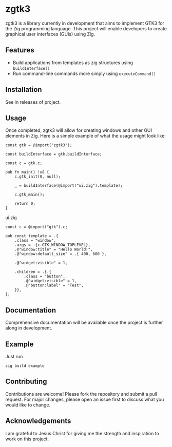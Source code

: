 # zgtk3

zgtk3 is a library currently in development that aims to implement GTK3 for the Zig programming language. This project will enable developers to create graphical user interfaces (GUIs) using Zig.

## Features

- Build applications from templates as zig structures using `buildInterface()`
- Run command-line commands more simply using `executeCommand()`

## Installation

See in releases of project.

## Usage

Once completed, zgtk3 will allow for creating windows and other GUI elements in Zig. Here is a simple example of what the usage might look like:

```zig
const gtk = @import("zgtk3");

const buildInterface = gtk.buildInterface;

const c = gtk.c;

pub fn main() !u8 {
    c.gtk_init(0, null);

    _ = buildInterface(@import("ui.zig").template);

    c.gtk_main();

    return 0;
}
```

ui.zig

```zig
const c = @import("gtk").c;

pub const template = .{
    .class = "window",
    .args = .{c.GTK_WINDOW_TOPLEVEL},
    .@"window:title" = "Hello World!",
    .@"window:default_size" = .{ 400, 600 },

    .@"widget:visible" = 1,

    .children = .{.{
        .class = "button",
        .@"widget:visible" = 1,
        .@"button:label" = "Test",
    }},
};
```

## Documentation

Comprehensive documentation will be available once the project is further along in development.

## Example

Just run

``` zig build example ``` 

## Contributing

Contributions are welcome! Please fork the repository and submit a pull request. For major changes, please open an issue first to discuss what you would like to change.

## Acknowledgements

I am grateful to Jesus Christ for giving me the strength and inspiration to work on this project.
